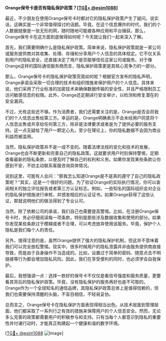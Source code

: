 **Orange保号卡是否有隐私保护政策？[[TG💪+ @esim1088](https://t.me/s/esim1088)]**

最近，不少朋友在使用Orange保号卡时都对它的隐私保护政策产生了疑问。说实话，这确实是一个非常值得探讨的话题。毕竟，在这个信息爆炸的时代，我们的个人数据就像是一张无形的网，随时随地可能被各种应用和平台捕获。那么，Orange保号卡在这方面到底做得如何呢？今天就让我们一起来深入了解。

首先，我们需要明确什么是隐私保护政策。简单来说，隐私保护政策就是一家公司或服务提供商对其收集、处理、存储和分享用户个人信息的具体规定。它不仅关系到用户的隐私安全，还直接决定了用户是否能够信任这家公司或服务。对于像Orange这样的国际通信服务商而言，隐私保护政策更是其核心竞争力的一部分。

那么，Orange保号卡的隐私保护政策究竟如何呢？根据官方发布的隐私声明，Orange承诺会采取一切合理的技术和组织措施来保护用户的个人信息。具体来说，他们采用了行业标准的加密技术来确保数据传输的安全性，并且严格限制员工访问敏感信息的权限。此外，Orange还定期进行安全审计，以检测和修复潜在的安全漏洞。

不过，光有这些还不够。作为消费者，我们还需要关注的是，Orange是否会将我们的个人信息出售给第三方。幸运的是，Orange明确表示不会未经用户同意将个人信息出售或共享给任何第三方，除非是法律要求或者是为了提供必要的服务支持。这一点无疑给了用户一颗定心丸，至少在理论上，你的隐私数据不会因为商业利益而被滥用。

当然，隐私保护政策并不是一成不变的。随着法律法规的变化和技术的发展，Orange也会不断更新和完善自己的隐私政策。这就要求用户时刻保持警惕，定期查看最新的隐私条款，以便及时了解自己的权利和义务。如果你发现某些条款让你感到不安，不妨主动联系客服咨询具体情况。

说到这里，可能有人会问：“那我怎么知道Orange是不是真的遵守了自己的隐私政策呢？”其实，这是一个很好的问题。为了验证Orange的实际执行情况，你可以查阅相关的独立评估报告或者第三方认证标志。例如，一些知名的国际组织会对企业的隐私保护措施进行审核，并颁发相应的认证证书。如果Orange获得了这些认证，那就说明他们的做法得到了专业认可。

当然，除了依赖公司的承诺，我们自己也需要提高警惕。比如，在注册Orange保号卡时，务必仔细阅读每一项条款，特别是那些涉及数据收集和使用的部分。如果你发现某些条款过于模糊或者不合理，可以考虑放弃使用该服务。毕竟，保护个人隐私是我们每个人的责任。

另外，值得注意的是，虽然Orange提供了强大的隐私保护机制，但这并不意味着我们可以完全放松警惕。现实中，很多时候用户的隐私泄露并非由服务提供商直接导致，而是由于自身操作不当造成的。比如，设置过于简单的密码、随意点击不明链接等行为都会增加隐私风险。因此，我们在享受便利的同时，也必须学会自我保护。

最后，我想强调一点：选择一款好的保号卡不仅仅是看信号强度和服务质量，更要看其背后的隐私保护政策。毕竟，没有隐私保护的服务再好也是不可取的。Orange作为一个全球知名的通信品牌，其隐私保护政策总体上是值得信赖的，但我们也需要保持清醒的头脑，不盲目相信，不轻易妥协。

总而言之，Orange保号卡在隐私保护方面表现得相当出色。从技术层面到管理层面，他们都采取了一系列行之有效的措施来保障用户的个人信息安全。然而，无论多么完善的政策都需要用户的积极参与和支持。只有当每个人都意识到隐私的重要性并付诸行动时，才能真正构建起一个健康和谐的数字环境。

[[TG💪+ @esim1088](https://t.me/s/esim1088) ![Image](https://i.postimg.cc/4NQfJmqS/Snipaste-2025-05-13-00-14-12.png)]